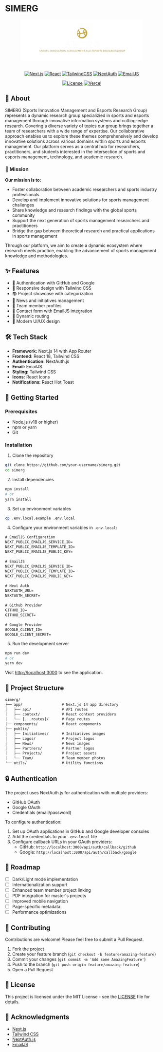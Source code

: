# SIMERG

<div align="center">
  <img src="public/Logos/SIMERG.png" alt="SIMERG Logo" width="400"/>
  <br />
  <br />
  
  [![Next.js](https://img.shields.io/badge/Built%20with-Next.js%2014-000000?style=plastic&logo=next.js&logoColor=white)](https://nextjs.org/)
  [![React](https://img.shields.io/badge/Powered%20by-React%2018-%000000?style=plastic&logo=react&logoColor=white)](https://reactjs.org/)
  [![TailwindCSS](https://img.shields.io/badge/Styled%20with-Tailwind%20CSS-%2338B2AC?style=plastic&logo=tailwind-css&logoColor=white)](https://tailwindcss.com/)
  [![NextAuth](https://img.shields.io/badge/Secured%20by-NextAuth.js-%23000000?style=plastic&logo=auth0&logoColor=white)](https://next-auth.js.org/)
  [![EmailJS](https://img.shields.io/badge/Emails%20via-EmailJS-%23FF6B6B?style=plastic&logo=gmail&logoColor=white)](https://www.emailjs.com/)
  
  [![License](https://img.shields.io/badge/License-MIT-%23A31F34?style=plastic)](LICENSE)
  [![Vercel](https://img.shields.io/badge/Deployed%20on-Vercel-%23000000?style=plastic&logo=vercel&logoColor=white)](https://vercel.com/)
</div>

## 🚀 About

SIMERG (Sports Innovation Management and Esports Research Group) represents a dynamic research group specializied in sports and esports management through innovative information systems and cutting-edge research. Covering a diverse variety of topics our group brings together a team of researchers with a wide range of expertise. Our collaborative approach enables us to explore these themes comprehensively and develop innovative solutions across various domains within sports and esports management.
Our platform serves as a central hub for researchers, practitioners, and students interested in the intersection of sports and esports management, technology, and academic research.

### 🎯 Mission

**Our mission is to:**

- Foster collaboration between academic researchers and sports industry professionals
- Develop and implement innovative solutions for sports management challenges
- Share knowledge and research findings with the global sports community
- Support the next generation of sports management researchers and practitioners
- Bridge the gap between theoretical research and practical applications in sports management

Through our platform, we aim to create a dynamic ecosystem where research meets practice, enabling the advancement of sports management knowledge and methodologies.

## ✨ Features

- 🔐 Authentication with GitHub and Google
- 📱 Responsive design with Tailwind CSS
- 📚 Project showcase with categorization
- 📰 News and initiatives management
- 👥 Team member profiles
- 📧 Contact form with EmailJS integration
- 🔄 Dynamic routing
- 🎨 Modern UI/UX design

## 🛠️ Tech Stack

- **Framework:** Next.js 14 with App Router
- **Frontend:** React 18, Tailwind CSS
- **Authentication:** NextAuth.js
- **Email:** EmailJS
- **Styling:** Tailwind CSS
- **Icons:** React Icons
- **Notifications:** React Hot Toast

## 📝 Getting Started

### Prerequisites

- Node.js (v18 or higher)
- npm or yarn
- Git

### Installation

1. Clone the repository

```bash
git clone https://github.com/your-username/simerg.git
cd simerg
```

2. Install dependencies

```bash
npm install
# or
yarn install
```

3. Set up environment variables

```bash
cp .env.local.example .env.local
```

4. Configure your environment variables in `.env.local`:

```env
# EmailJS Configuration
NEXT_PUBLIC_EMAILJS_SERVICE_ID=
NEXT_PUBLIC_EMAILJS_TEMPLATE_ID=
NEXT_PUBLIC_EMAILJS_PUBLIC_KEY=

# EmailJS
NEXT_PUBLIC_EMAILJS_SERVICE_ID=
NEXT_PUBLIC_EMAILJS_TEMPLATE_ID=
NEXT_PUBLIC_EMAILJS_PUBLIC_KEY=

# Next Auth
NEXTAUTH_URL=
NEXTAUTH_SECRET=

# Github Provider
GITHUB_ID=
GITHUB_SECRET=

# Google Provider
GOOGLE_CLIENT_ID=
GOOGLE_CLIENT_SECRET=

```

5. Run the development server

```bash
npm run dev
# or
yarn dev
```

Visit [http://localhost:3000](http://localhost:3000) to see the application.

## 📁 Project Structure

```
simerg/
├── app/                  # Next.js 14 app directory
│   ├── api/              # API routes
│   ├── context/          # React context providers
│   └── [...routes]/      # Page routes
├── components/           # React components
├── public/
│   ├── Initiatives/      # Initiatives images
│   ├── Logos/            # Project logos
│   ├── News/             # News images
│   ├── Partners/         # Partner logos
│   ├── Projects/         # Project assets
│   └── Team/             # Team member photos
└── utils/                # Utility functions
```

## 🔒 Authentication

The project uses NextAuth.js for authentication with multiple providers:

- GitHub OAuth
- Google OAuth
- Credentials (email/password)

To configure authentication:

1. Set up OAuth applications in GitHub and Google developer consoles
2. Add the credentials to your `.env.local` file
3. Configure callback URLs in your OAuth providers:
   - GitHub: `http://localhost:3000/api/auth/callback/github`
   - Google: `http://localhost:3000/api/auth/callback/google`

## 🎯 Roadmap

- [ ] Dark/Light mode implementation
- [ ] Internationalization support
- [ ] Enhanced team member project linking
- [ ] PDF integration for master's projects
- [ ] Improved mobile navigation
- [ ] Page-specific metadata
- [ ] Performance optimizations

## 🤝 Contributing

Contributions are welcome! Please feel free to submit a Pull Request.

1. Fork the project
2. Create your feature branch (`git checkout -b feature/amazing-feature`)
3. Commit your changes (`git commit -m 'Add some AmazingFeature'`)
4. Push to the branch (`git push origin feature/amazing-feature`)
5. Open a Pull Request

## 📄 License

This project is licensed under the MIT License - see the [LICENSE](LICENSE) file for details.

## 🙏 Acknowledgments

- [Next.js](https://nextjs.org/)
- [Tailwind CSS](https://tailwindcss.com/)
- [NextAuth.js](https://next-auth.js.org/)
- [EmailJS](https://www.emailjs.com/)
